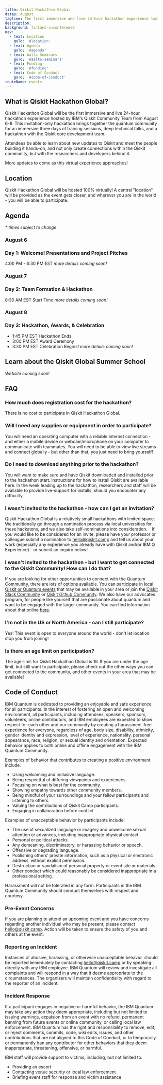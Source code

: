 ```yaml
---
title: Qiskit Hackathon Global
dates: August
tagline: The first immersive and live 24-hour hackathon experience hosted by IBM's Qiskit Community Team
description:
background: finland-unconference
nav:
  - text: Location
    goTo: '#location'
  - text: Agenda
    goTo: '#agenda'
  - text: Aalto Seminars
    goTo: '#aalto-seminars'
  - text: Funding
    goTo: '#funding'
  - text: Code of Conduct
    goTo: '#code-of-conduct'
routeName: events
---
```


## What is Qiskit Hackathon Global?

Qiskit Hackathon Global will be the first immersive and live 24-hour hackathon experience hosted by IBM's Qiskit Community Team from August 6-8. This invitation-only hackathon brings together the quantum community for an immersive three days of training sessions, deep technical talks, and a hackathon with the Qiskit core development team. 


Attendees be able to learn about new updates to Qiskit and meet the people building it hands-on, and not only create connections within the Qiskit community, but with the researchers and developers behind it. 


More updates to come as this virtual experience approaches!

## Location

Qiskit Hackathon Global will be hosted 100% virtually! A central "location" will be provided as the event gets closer, and wherever you are in the world - you will be able to participate. 

## Agenda
_* times subject to change_


### August 6
### Day 1: Welcome! Presentations and Project Pitches
4:00 PM - 6:30 PM EST
_more details coming soon!_


### August 7
### Day 2: Team Formation & Hackathon
8:30 AM EST Start Time
_more details coming soon!_


### August 8
### Day 3: Hackathon, Awards, & Celebration
- 1:45 PM EST Hackathon Ends
- 3:00 PM EST Award Ceremony
- 3:30 PM EST Celebration Begins!
_more details coming soon!_



## Learn about the Qiskit Global Summer School
_Website coming soon!_

## FAQ

### How much does registration cost for the hackathon? 
There is no cost to participate in Qiskit Hackathon Global.


### Will I need any supplies or equipment in order to participate? 
You will need an operating computer with a reliable internet connection - and either a mobile device or webcam/microphone on your computer to communicate with teammates. You will need to be able to view live streams and connect globally - but other than that, you just need to bring yourself!


### Do I need to download anything prior to the hackathon? 
You will want to make sure and have Qiskit downloaded and installed prior to the hackathon start. Instructions for how to install Qiskit are available here. In the week leading up to the hackathon, researchers and staff will be available to provide live-support for installs, should you encounter any difficulty. 


### I wasn't invited to the hackathon - how can I get an invitation? 
Qiskit Hackathon Global is a relatively small hackathons with limited space. We traditionally go through a nomination process via local universities for these hackatons, and we also take self-nominations into consideration. 
 
If you would like to be considered for an invite, please have your professor or colleague submit a nomination to [hello@qiskit.camp](mailto:hello@qiskit.camp) and tell us about your work (especially any experience you already have with Qiskit and/or IBM Q Experience) - or submit an inquiry below!


### I wasn't invited to the hackathon - but I want to get connected to the Qiskit Community! How can I do that? 
If you are looking for other opportunities to connect with the Quantum Community, there are lots of options available. You can participate in local [Qiskit or Quantum events](https://community.qiskit.org/events/) that may be available in your area or join the [Qiskit Slack Community](https://join.slack.com/t/qiskit/shared_invite/zt-e4sscbg2-p8NHTezPVkC3r8nV6BIUVw) or [Qiskit Github Community](https://urldefense.proofpoint.com/v2/url?u=https-3A__github.com_Qiskit&d=DwMFaQ&c=jf_iaSHvJObTbx-siA1ZOg&r=2BfE013HYdFKw8vNGtCg79pBdgDsfBDgu6a0AqcJQ98&m=FrECrt7i8PKvrNVL5vUxBzewU1vlo5bJw21XLYqm9ms&s=tyA_8sWFiqYnJ0It_SIHLtmAwRQbPyasq4aZd6EZwlc&e=). We also have our advocates program, for people like yourself that are passionate about quantum and want to be engaged with the larger community. You can find information about that online [here](https://community.qiskit.org/advocates/). 


### I'm not in the US or North America - can I still participate? 
Yes! This event is open to everyone around the world - don't let location stop you from joining!


### Is there an age limit on participation? 
The age-limit for Qiskit Hackathon Global is 16. If you are under the age limit, but still want to participate, please check out the other ways you can get connected to the community, and other events in your area that may be available!

## Code of Conduct

IBM Quantum is dedicated to providing an enjoyable and safe experience for all participants. In the interest of fostering an open and welcoming environment, all participants, including attendees, speakers, sponsors, volunteers, online contributors, and IBM employees are expected to show respect for each other and our community by creating a harassment-free experience for everyone, regardless of age, body size, disability, ethnicity, gender identity and expression, level of experience, nationality, personal appearance, race, religion, or sexual identity and orientation. Expected behavior applies to both online and offline engagement with the IBM Quantum Community.

Examples of behavior that contributes to creating a positive environment include:

- Using welcoming and inclusive language.
- Being respectful of differing viewpoints and experiences.
- Focusing on what is best for the community.
- Showing empathy towards other community members.
- Being mindful of your surroundings and your fellow participants and listening to others.
- Valuing the contributions of Qiskit Camp participants.
- Engaging in collaboration before conflict

Examples of unacceptable behavior by participants include:

- The use of sexualized language or imagery and unwelcome sexual attention or advances, including inappropriate physical contact
- Personal or political attacks.
- Any demeaning, discriminatory, or harassing behavior or speech.
- Offensive or degrading language.
- Publishing others' private information, such as a physical or electronic address, without explicit permission.
- Destruction or vandalism of personal property or event site or materials.
- Other conduct which could reasonably be considered inappropriate in a professional setting.

Harassment will not be tolerated in any form. Participants in the IBM Quantum Community should conduct themselves with respect and courtesy.

### Pre-Event Concerns

If you are planning to attend an upcoming event and you have concerns regarding another individual who may be present, please contact [hello@qiskit.camp](mailto:hello@qiskit.camp). Action will be taken to ensure the safety of you and others at the event.

### Reporting an Incident

Instances of abusive, harassing, or otherwise unacceptable behavior should be reported immediately by contacting [hello@qiskit.camp](mailto:hello@qiskit.camp) or by speaking directly with any IBM employee. IBM Quantum will review and investigate all complaints and will respond in a way that it deems appropriate to the circumstances. The organizers will maintain confidentiality with regard to the reporter of an incident.

### Incident Response

If a participant engages in negative or harmful behavior, the IBM Quantum may take any action they deem appropriate, including but not limited to issuing warnings, expulsion from an event with no refund, permanent banning from future events or online community, or calling local law enforcement. IBM Quantum has the right and responsibility to remove, edit, or reject comments, commits, code, wiki edits, issues, and other contributions that are not aligned to this Code of Conduct, or to temporarily or permanently ban any contributor for other behaviors that they deem inappropriate, threatening, offensive, or harmful.

IBM staff will provide support to victims, including, but not limited to:

- Providing an escort
- Contacting venue security or local law enforcement
- Briefing event staff for response and victim assistance
